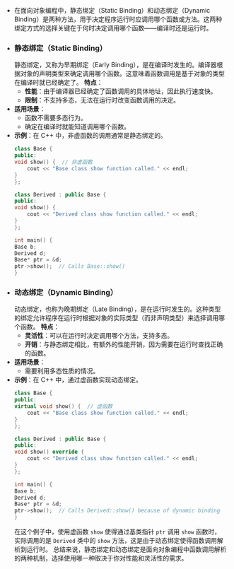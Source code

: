 - 在面向对象编程中，静态绑定（Static Binding）和动态绑定（Dynamic Binding）是两种方法，用于决定程序运行时应调用哪个函数或方法。这两种绑定方式的选择关键在于何时决定调用哪个函数——编译时还是运行时。
- ### 静态绑定（Static Binding）
  静态绑定，又称为早期绑定（Early Binding），是在编译时发生的。编译器根据对象的声明类型来确定调用哪个函数。这意味着函数调用是基于对象的类型在编译时就已经确定了。
  **特点**：
	- **性能**：由于编译器已经确定了函数调用的具体地址，因此执行速度快。
	- **限制**：不支持多态，无法在运行时改变函数调用的决定。
- **适用场景**：
	- 函数不需要多态行为。
	- 确定在编译时就能知道调用哪个函数。
- **示例**：在 C++ 中，非虚函数的调用通常是静态绑定的。
  ```cpp
  class Base {
  public:
  void show() {  // 非虚函数
      cout << "Base class show function called." << endl;
  }
  };
  
  class Derived : public Base {
  public:
  void show() {
      cout << "Derived class show function called." << endl;
  }
  };
  
  int main() {
  Base b;
  Derived d;
  Base* ptr = &d;
  ptr->show();  // Calls Base::show()
  }
  ```
- ### 动态绑定（Dynamic Binding）
  动态绑定，也称为晚期绑定（Late Binding），是在运行时发生的。这种类型的绑定允许程序在运行时根据对象的实际类型（而非声明类型）来选择调用哪个函数。
  **特点**：
	- **灵活性**：可以在运行时决定调用哪个方法，支持多态。
	- **开销**：与静态绑定相比，有额外的性能开销，因为需要在运行时查找正确的函数。
- **适用场景**：
	- 需要利用多态性质的情况。
- **示例**：在 C++ 中，通过虚函数实现动态绑定。
  ```cpp
  class Base {
  public:
  virtual void show() {  // 虚函数
      cout << "Base class show function called." << endl;
  }
  };
  
  class Derived : public Base {
  public:
  void show() override {
      cout << "Derived class show function called." << endl;
  }
  };
  
  int main() {
  Base b;
  Derived d;
  Base* ptr = &d;
  ptr->show();  // Calls Derived::show() because of dynamic binding
  }
  ```
  在这个例子中，使用虚函数 `show` 使得通过基类指针 `ptr` 调用 `show` 函数时，实际调用的是 `Derived` 类中的 `show` 方法，这是由于动态绑定使得函数调用解析到运行时。
  总结来说，静态绑定和动态绑定是面向对象编程中函数调用解析的两种机制，选择使用哪一种取决于你对性能和灵活性的需求。
  <!--Converted by ToLogseq-->